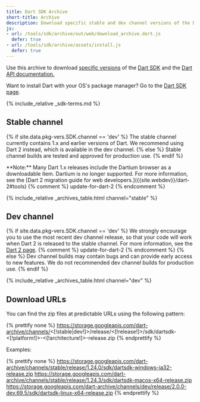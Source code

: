 ```yaml
---
title: Dart SDK Archive
short-title: Archive
description: Download specific stable and dev channel versions of the Dart SDK and the Dart API documentation.
js:
- url: /tools/sdk/archive/out/web/download_archive.dart.js
  defer: true
- url: /tools/sdk/archive/assets/install.js
  defer: true
---
```


Use this archive to download
[specific versions](/tools/sdk#about-release-channels-and-version-strings) of the
[Dart SDK](/tools/sdk)
and the [Dart API documentation.]({{site.dart_api}}/{{site.data.pkg-vers.SDK.channel}})

Want to install Dart with your OS's package manager?
Go to the [Dart SDK page](/tools/sdk).

<aside class="alert alert-warning" markdown="1">
  {% include_relative _sdk-terms.md %}
</aside>


## Stable channel

{% if site.data.pkg-vers.SDK.channel == 'dev' %}
The stable channel currently contains 1.x and earlier versions of Dart.
We recommend using Dart 2 instead,
which is available in the dev channel.
{% else %}
Stable channel builds are tested and approved for production use.
{% endif %}

<aside class="alert alert-info" markdown="1">
  **Note:** Many Dart 1.x releases include the Dartium browser
  as a downloadable item. Dartium is no longer supported.
  For more information, see the
  [Dart 2 migration guide for web developers.]({{site.webdev}}/dart-2#tools)
{% comment %}
update-for-dart-2
{% endcomment %}
</aside>

{% include_relative _archives_table.html channel="stable" %}

## Dev channel

{% if site.data.pkg-vers.SDK.channel == 'dev' %}
We strongly encourage you to use the most recent dev channel release,
so that your code will work when Dart 2 is released to the stable channel.
For more information, see the [Dart 2 page](/dart-2).
{% comment %}
update-for-dart-2
{% endcomment %}
{% else %}
Dev channel builds may contain bugs and can provide early access
to new features. We do not recommended dev channel builds for
production use.
{% endif %}

{% include_relative _archives_table.html channel="dev" %}

## Download URLs

You can find the zip files at predictable URLs using the
following pattern:

{% prettify none %}
https://storage.googleapis.com/dart-archive/channels/<[!stable|dev!]>/release/<[!release!]>/sdk/dartsdk-<[!platform!]>-<[!architecture!]>-release.zip
{% endprettify %}

Examples:

{% prettify none %}
https://storage.googleapis.com/dart-archive/channels/stable/release/1.24.0/sdk/dartsdk-windows-ia32-release.zip
https://storage.googleapis.com/dart-archive/channels/stable/release/1.24.3/sdk/dartsdk-macos-x64-release.zip
https://storage.googleapis.com/dart-archive/channels/dev/release/2.0.0-dev.69.5/sdk/dartsdk-linux-x64-release.zip
{% endprettify %}

